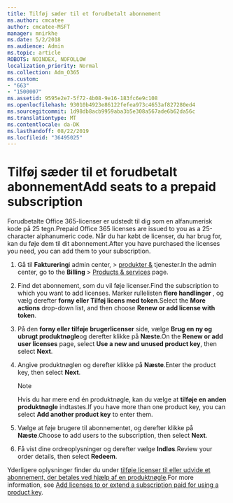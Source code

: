 ```yaml
---
title: Tilføj sæder til et forudbetalt abonnement
ms.author: cmcatee
author: cmcatee-MSFT
manager: mnirkhe
ms.date: 5/2/2018
ms.audience: Admin
ms.topic: article
ROBOTS: NOINDEX, NOFOLLOW
localization_priority: Normal
ms.collection: Adm_O365
ms.custom:
- "663"
- "1500007"
ms.assetid: 9595e2e7-5f72-4b08-9e16-183fc6e9c108
ms.openlocfilehash: 93010b4923e86122fefea973c4653af827280ed4
ms.sourcegitcommit: 1d98db8acb9959aba3b5e308a567ade6b62da56c
ms.translationtype: MT
ms.contentlocale: da-DK
ms.lasthandoff: 08/22/2019
ms.locfileid: "36495025"
---
```

# <a name="add-seats-to-a-prepaid-subscription"></a><span data-ttu-id="f2615-102">Tilføj sæder til et forudbetalt abonnement</span><span class="sxs-lookup"><span data-stu-id="f2615-102">Add seats to a prepaid subscription</span></span>

<span data-ttu-id="f2615-103">Forudbetalte Office 365-licenser er udstedt til dig som en alfanumerisk kode på 25 tegn.</span><span class="sxs-lookup"><span data-stu-id="f2615-103">Prepaid Office 365 licenses are issued to you as a 25-character alphanumeric code.</span></span> <span data-ttu-id="f2615-104">Når du har købt de licenser, du har brug for, kan du føje dem til dit abonnement.</span><span class="sxs-lookup"><span data-stu-id="f2615-104">After you have purchased the licenses you need, you can add them to your subscription.</span></span> 

1. <span data-ttu-id="f2615-105">Gå til **Fakturering**i admin center, > [produkter &](https://go.microsoft.com/fwlink/p/?linkid=842054) tjenester.</span><span class="sxs-lookup"><span data-stu-id="f2615-105">In the admin center, go to the **Billing** > [Products & services](https://go.microsoft.com/fwlink/p/?linkid=842054) page.</span></span>

2. <span data-ttu-id="f2615-106">Find det abonnement, som du vil føje licenser.</span><span class="sxs-lookup"><span data-stu-id="f2615-106">Find the subscription to which you want to add licenses.</span></span> <span data-ttu-id="f2615-107">Marker rullelisten **flere handlinger** , og vælg derefter **forny eller Tilføj licens med token**.</span><span class="sxs-lookup"><span data-stu-id="f2615-107">Select the **More actions** drop-down list, and then choose **Renew or add license with token**.</span></span>

3. <span data-ttu-id="f2615-108">På den **forny eller tilføje brugerlicenser** side, vælge **Brug en ny og ubrugt produktnøgle**og derefter klikke på **Næste**.</span><span class="sxs-lookup"><span data-stu-id="f2615-108">On the **Renew or add user licenses** page, select **Use a new and unused product key**, then select **Next**.</span></span>

4. <span data-ttu-id="f2615-109">Angive produktnøglen og derefter klikke på **Næste**.</span><span class="sxs-lookup"><span data-stu-id="f2615-109">Enter the product key, then select **Next**.</span></span>

    > [!NOTE]
    > <span data-ttu-id="f2615-110">Hvis du har mere end én produktnøgle, kan du vælge at **tilføje en anden produktnøgle** indtastes.</span><span class="sxs-lookup"><span data-stu-id="f2615-110">If you have more than one product key, you can select **Add another product key** to enter them.</span></span>

5. <span data-ttu-id="f2615-111">Vælge at føje brugere til abonnementet, og derefter klikke på **Næste**.</span><span class="sxs-lookup"><span data-stu-id="f2615-111">Choose to add users to the subscription, then select **Next**.</span></span>

6. <span data-ttu-id="f2615-112">Få vist dine ordreoplysninger og derefter vælge **Indløs**.</span><span class="sxs-lookup"><span data-stu-id="f2615-112">Review your order details, then select **Redeem**.</span></span>

<span data-ttu-id="f2615-113">Yderligere oplysninger finder du under [tilføje licenser til eller udvide et abonnement, der betales ved hjælp af en produktnøgle](https://docs.microsoft.com/office365/admin/misc/add-licenses-using-product-key).</span><span class="sxs-lookup"><span data-stu-id="f2615-113">For more information, see [Add licenses to or extend a subscription paid for using a product key](https://docs.microsoft.com/office365/admin/misc/add-licenses-using-product-key).</span></span>